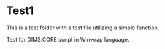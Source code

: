 # Test1
This is a test folder with a test file utilizing a simple function.

Test for DIMS.CORE script in Winwrap language.
